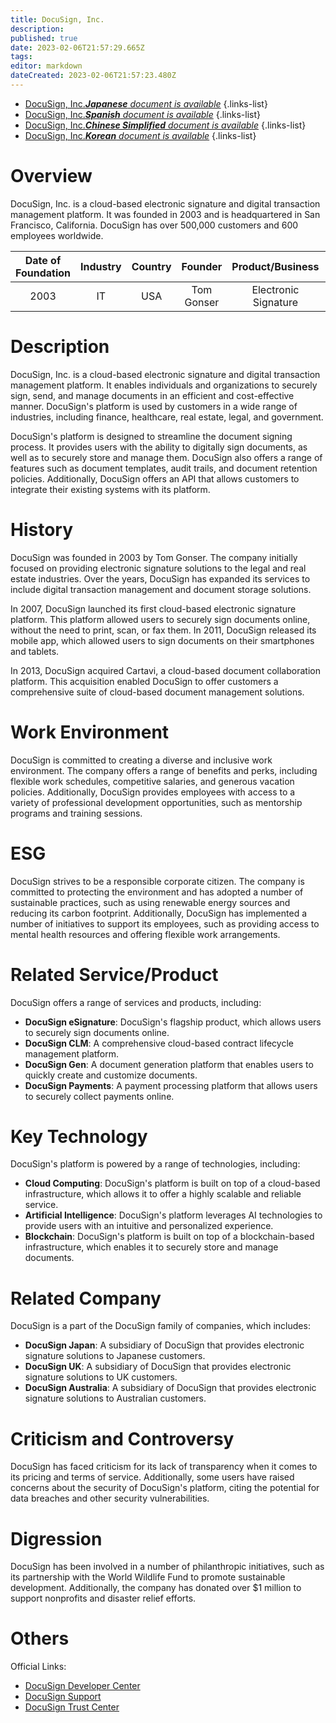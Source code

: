 ```yaml
---
title: DocuSign, Inc.
description: 
published: true
date: 2023-02-06T21:57:29.665Z
tags: 
editor: markdown
dateCreated: 2023-02-06T21:57:23.480Z
---
```


- [DocuSign, Inc.***Japanese** document is available*](/ja/Knowledge-base/Dictionary/Company/docusign-inc-)
{.links-list}
- [DocuSign, Inc.***Spanish** document is available*](/es/Knowledge-base/Dictionary/Company/docusign-inc-)
{.links-list}
- [DocuSign, Inc.***Chinese Simplified** document is available*](/zh/Knowledge-base/Dictionary/Company/docusign-inc-)
{.links-list}
- [DocuSign, Inc.***Korean** document is available*](/ko/Knowledge-base/Dictionary/Company/docusign-inc-)
{.links-list}


# Overview

DocuSign, Inc. is a cloud-based electronic signature and digital transaction management platform. It was founded in 2003 and is headquartered in San Francisco, California. DocuSign has over 500,000 customers and 600 employees worldwide.

| Date of Foundation | Industry | Country | Founder | Product/Business | Number of Employees | Location of Headquarters | Company Website |
| :----------------: | :-----: | :----: | :----: | :--------------: | :----------------: | :--------------------: | :-------------: |
|    2003            |  IT     |  USA   | Tom Gonser | Electronic Signature |        600         |      San Francisco     |  [docusign.com](https://www.docusign.com/) |

# Description

DocuSign, Inc. is a cloud-based electronic signature and digital transaction management platform. It enables individuals and organizations to securely sign, send, and manage documents in an efficient and cost-effective manner. DocuSign's platform is used by customers in a wide range of industries, including finance, healthcare, real estate, legal, and government.

DocuSign's platform is designed to streamline the document signing process. It provides users with the ability to digitally sign documents, as well as to securely store and manage them. DocuSign also offers a range of features such as document templates, audit trails, and document retention policies. Additionally, DocuSign offers an API that allows customers to integrate their existing systems with its platform.

# History

DocuSign was founded in 2003 by Tom Gonser. The company initially focused on providing electronic signature solutions to the legal and real estate industries. Over the years, DocuSign has expanded its services to include digital transaction management and document storage solutions.

In 2007, DocuSign launched its first cloud-based electronic signature platform. This platform allowed users to securely sign documents online, without the need to print, scan, or fax them. In 2011, DocuSign released its mobile app, which allowed users to sign documents on their smartphones and tablets.

In 2013, DocuSign acquired Cartavi, a cloud-based document collaboration platform. This acquisition enabled DocuSign to offer customers a comprehensive suite of cloud-based document management solutions.

# Work Environment

DocuSign is committed to creating a diverse and inclusive work environment. The company offers a range of benefits and perks, including flexible work schedules, competitive salaries, and generous vacation policies. Additionally, DocuSign provides employees with access to a variety of professional development opportunities, such as mentorship programs and training sessions.

# ESG

DocuSign strives to be a responsible corporate citizen. The company is committed to protecting the environment and has adopted a number of sustainable practices, such as using renewable energy sources and reducing its carbon footprint. Additionally, DocuSign has implemented a number of initiatives to support its employees, such as providing access to mental health resources and offering flexible work arrangements.

# Related Service/Product

DocuSign offers a range of services and products, including: 

* **DocuSign eSignature**: DocuSign's flagship product, which allows users to securely sign documents online.
* **DocuSign CLM**: A comprehensive cloud-based contract lifecycle management platform.
* **DocuSign Gen**: A document generation platform that enables users to quickly create and customize documents.
* **DocuSign Payments**: A payment processing platform that allows users to securely collect payments online.

# Key Technology

DocuSign's platform is powered by a range of technologies, including: 

* **Cloud Computing**: DocuSign's platform is built on top of a cloud-based infrastructure, which allows it to offer a highly scalable and reliable service.
* **Artificial Intelligence**: DocuSign's platform leverages AI technologies to provide users with an intuitive and personalized experience.
* **Blockchain**: DocuSign's platform is built on top of a blockchain-based infrastructure, which enables it to securely store and manage documents.

# Related Company

DocuSign is a part of the DocuSign family of companies, which includes: 

* **DocuSign Japan**: A subsidiary of DocuSign that provides electronic signature solutions to Japanese customers.
* **DocuSign UK**: A subsidiary of DocuSign that provides electronic signature solutions to UK customers.
* **DocuSign Australia**: A subsidiary of DocuSign that provides electronic signature solutions to Australian customers.

# Criticism and Controversy

DocuSign has faced criticism for its lack of transparency when it comes to its pricing and terms of service. Additionally, some users have raised concerns about the security of DocuSign's platform, citing the potential for data breaches and other security vulnerabilities.

# Digression

DocuSign has been involved in a number of philanthropic initiatives, such as its partnership with the World Wildlife Fund to promote sustainable development. Additionally, the company has donated over $1 million to support nonprofits and disaster relief efforts.

# Others

Official Links:

* [DocuSign Developer Center](https://developers.docusign.com/)
* [DocuSign Support](https://support.docusign.com/)
* [DocuSign Trust Center](https://trust.docusign.com/)